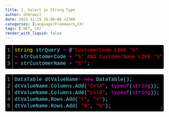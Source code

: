 ```yaml
---
title: 1. Select in String Type
author: dh0rwwit
date: 2023-11-29 16:00:00 +2300
categories: [Language/Framework,C#]
tags: [.NET, C#]
render_with_liquid: false
---
```

<div class="colorscripter-code" style="color:#73E1F7;font-family:Consolas, 'Liberation Mono', Menlo, Courier, monospace !important; position:relative !important;overflow:auto"><table class="colorscripter-code-table" style="margin:0;padding:0;border:none;background-color:#000000;border-radius:4px;" cellspacing="0" cellpadding="0"><tr><td style="padding:6px;border-right:2px solid #4f4f4f"><div style="margin:0;padding:0;word-break:normal;text-align:right;color:#aaa;font-family:Consolas, 'Liberation Mono', Menlo, Courier, monospace !important;line-height:130%"><div style="line-height:130%">1</div><div style="line-height:130%">2</div><div style="line-height:130%">3</div></div></td><td style="padding:6px 0;text-align:left"><div style="margin:0;padding:0;color:#73E1F7;font-family:Consolas, 'Liberation Mono', Menlo, Courier, monospace !important;line-height:130%"><div style="padding:0 6px; white-space:pre; line-height:130%"><span style="color:#FEF705">string</span>&nbsp;strQuery&nbsp;<span style="color:#FF3399"></span><span style="color:#FE05F2">=</span>&nbsp;@<span style="color:#FA1216">"CustomerCode&nbsp;LIKE&nbsp;'%"</span>&nbsp;</div><div style="padding:0 6px; white-space:pre; line-height:130%"><span style="color:#FF3399"></span><span style="color:#FE05F2">+</span>&nbsp;strCustomerCode&nbsp;<span style="color:#FF3399"></span><span style="color:#FE05F2">+</span>&nbsp;<span style="color:#FA1216">"%'&nbsp;AND&nbsp;CustomerName&nbsp;LIKE&nbsp;'%"</span>&nbsp;</div><div style="padding:0 6px; white-space:pre; line-height:130%"><span style="color:#FF3399"></span><span style="color:#FE05F2">+</span>&nbsp;strCustomerName&nbsp;<span style="color:#FF3399"></span><span style="color:#FE05F2">+</span>&nbsp;<span style="color:#FA1216">"%'"</span>;&nbsp;</div></div></td><td style="vertical-align:bottom;padding:0 2px 4px 0"><a target="_blank" style="text-decoration:none;color:white"><span style="font-size:9px;word-break:normal;background-color:#4f4f4f;color:white;border-radius:10px;padding:1px"></span></a></td></tr></table></div>

<br>

<div class="colorscripter-code" style="color:#73E1F7;font-family:Consolas, 'Liberation Mono', Menlo, Courier, monospace !important; position:relative !important;overflow:auto"><table class="colorscripter-code-table" style="margin:0;padding:0;border:none;background-color:#000000;border-radius:4px;" cellspacing="0" cellpadding="0"><tr><td style="padding:6px;border-right:2px solid #4f4f4f"><div style="margin:0;padding:0;word-break:normal;text-align:right;color:#aaa;font-family:Consolas, 'Liberation Mono', Menlo, Courier, monospace !important;line-height:130%"><div style="line-height:130%">1</div><div style="line-height:130%">2</div><div style="line-height:130%">3</div><div style="line-height:130%">4</div><div style="line-height:130%">5</div></div></td><td style="padding:6px 0;text-align:left"><div style="margin:0;padding:0;color:#73E1F7;font-family:Consolas, 'Liberation Mono', Menlo, Courier, monospace !important;line-height:130%"><div style="padding:0 6px; white-space:pre; line-height:130%">DataTable&nbsp;dtValueName<span style="color:#FEF705"></span><span style="color:#FE05F2">=</span>&nbsp;<span style="color:#FE05F2">new</span>&nbsp;DataTable();</div><div style="padding:0 6px; white-space:pre; line-height:130%">dtValueName.Columns.Add(<span style="color:#FA1216">"ColA"</span>,&nbsp;<span style="color:#FE05F2">typeof</span>(<span style="color:#FE05F2">string</span>));</div><div style="padding:0 6px; white-space:pre; line-height:130%">dtValueName.Columns.Add(<span style="color:#FA1216">"ColB"</span>,&nbsp;<span style="color:#FE05F2">typeof</span>(<span style="color:#FE05F2">string</span>));</div><div style="padding:0 6px; white-space:pre; line-height:130%">dtValueName.Rows.Add(<span style="color:#FA1216">"Y"</span>,&nbsp;<span style="color:#FA1216">"Y"</span>);</div><div style="padding:0 6px; white-space:pre; line-height:130%">dtValueName.Rows.Add(&nbsp;<span style="color:#FA1216">"N"</span>,&nbsp;<span style="color:#FA1216">"N"</span>);</div></div></td><td style="vertical-align:bottom;padding:0 2px 4px 0"><a target="_blank" style="text-decoration:none;color:white"><span style="font-size:9px;word-break:normal;background-color:#4f4f4f;color:white;border-radius:10px;padding:1px"></span></a></td></tr></table></div>